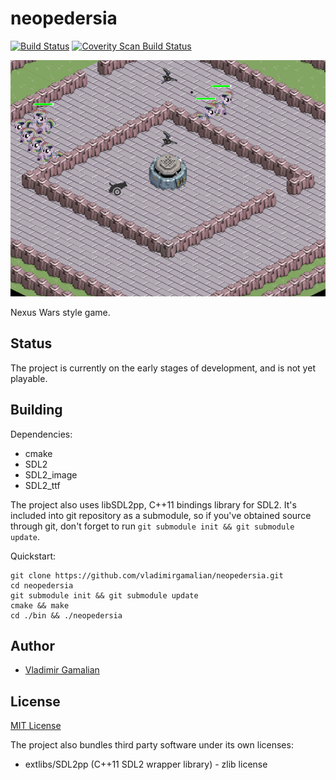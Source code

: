 # neopedersia

[![Build Status](https://travis-ci.org/vladimirgamalian/neopedersia.svg)](https://travis-ci.org/vladimirgamalian/neopedersia)
[![Coverity Scan Build Status](https://scan.coverity.com/projects/5719/badge.svg)](https://scan.coverity.com/projects/5719)

![neopedersia](bin/assets/doc/hero.png)

Nexus Wars style game.

## Status

The project is currently on the early stages of development, and is not yet playable.

## Building

Dependencies:

* cmake
* SDL2
* SDL2_image
* SDL2_ttf

The project also uses libSDL2pp, C++11 bindings library for SDL2.
It's included into git repository as a submodule, so if you've
obtained source through git, don't forget to run ```git submodule
init && git submodule update```.

Quickstart:
```
git clone https://github.com/vladimirgamalian/neopedersia.git
cd neopedersia
git submodule init && git submodule update
cmake && make
cd ./bin && ./neopedersia
```

## Author

* [Vladimir Gamalian](https://github.com/vladimirgamalian)

## License

[MIT License](http://opensource.org/licenses/MIT)

The project also bundles third party software under its own licenses:

* extlibs/SDL2pp (C++11 SDL2 wrapper library) - zlib license
